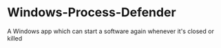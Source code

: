 # Windows-Process-Defender
 A Windows app which can start a software again whenever it's closed or killed
